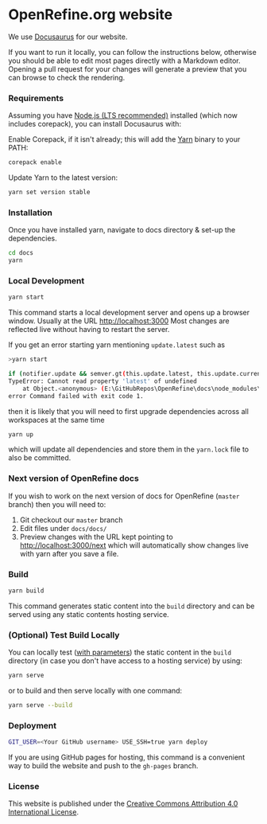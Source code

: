OpenRefine.org website
======================

We use [Docusaurus](https://docusaurus.io/) for our website.

If you want to run it locally, you can follow the instructions below, otherwise you should be able to edit most pages directly with a Markdown editor.
Opening a pull request for your changes will generate a preview that you can browse to check the rendering.

### Requirements

Assuming you have [Node.js (LTS recommended)](https://nodejs.org/en/download/) installed (which now includes corepack), you can install Docusaurus with:

Enable Corepack, if it isn't already; this will add the [Yarn](https://yarnpkg.com/getting-started/install) binary to your PATH:

```sh
corepack enable
```

Update Yarn to the latest version:

```sh
yarn set version stable
```

### Installation

Once you have installed yarn, navigate to docs directory & set-up the dependencies.

```sh
cd docs
yarn
```

### Local Development

```sh
yarn start
```

This command starts a local development server and opens up a browser window. Usually at the URL <http://localhost:3000>
Most changes are reflected live without having to restart the server.

If you get an error starting yarn mentioning `update.latest` such as

```sh
>yarn start

if (notifier.update && semver.gt(this.update.latest, this.update.current)) {
TypeError: Cannot read property 'latest' of undefined
    at Object.<anonymous> (E:\GitHubRepos\OpenRefine\docs\node_modules\@docusaurus\core\bin\docusaurus.js:49:46)
error Command failed with exit code 1.
```

then it is likely that you will need to first upgrade dependencies across all workspaces at the same time

```sh
yarn up
```

which will update all dependencies and store them in the `yarn.lock` file to also be committed.

### Next version of OpenRefine docs

If you wish to work on the next version of docs for OpenRefine (`master` branch) then you will need to:

1. Git checkout our `master` branch
2. Edit files under `docs/docs/`
3. Preview changes with the URL kept pointing to <http://localhost:3000/next> which will automatically
   show changes live with yarn after you save a file.

### Build

```sh
yarn build
```

This command generates static content into the `build` directory and can be served using any static contents hosting service.
### (Optional) Test Build Locally
You can locally test ([with parameters](https://docusaurus.io/docs/cli#docusaurus-serve-sitedir)) the static content in the `build` directory (in case you don't have access to a hosting service) by using:

```sh
yarn serve
```

or to build and then serve locally with one command:

```sh
yarn serve --build
```

### Deployment

```sh
GIT_USER=<Your GitHub username> USE_SSH=true yarn deploy
```

If you are using GitHub pages for hosting, this command is a convenient way to build the website
and push to the `gh-pages` branch.

### License

This website is published under the [Creative Commons Attribution 4.0 International License](http://creativecommons.org/licenses/by/4.0/).
